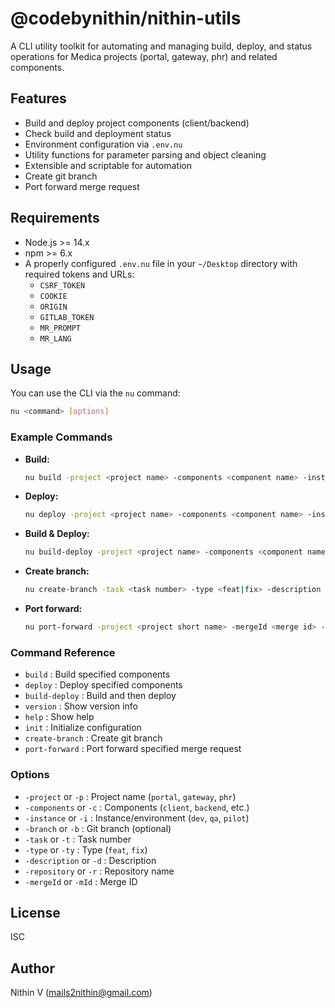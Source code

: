 # @codebynithin/nithin-utils

A CLI utility toolkit for automating and managing build, deploy, and status operations for Medica projects (portal, gateway, phr) and related components.

## Features

- Build and deploy project components (client/backend)
- Check build and deployment status
- Environment configuration via `.env.nu`
- Utility functions for parameter parsing and object cleaning
- Extensible and scriptable for automation
- Create git branch
- Port forward merge request

## Requirements

- Node.js >= 14.x
- npm >= 6.x
- A properly configured `.env.nu` file in your `~/Desktop` directory with required tokens and URLs:
  - `CSRF_TOKEN`
  - `COOKIE`
  - `ORIGIN`
  - `GITLAB_TOKEN`
  - `MR_PROMPT`
  - `MR_LANG`

## Usage

You can use the CLI via the `nu` command:

```bash
nu <command> [options]
```

### Example Commands

- **Build:**
  ```bash
  nu build -project <project name> -components <component name> -instance <instance name>
  ```
- **Deploy:**
  ```bash
  nu deploy -project <project name> -components <component name> -instance <instance name>
  ```
- **Build & Deploy:**
  ```bash
  nu build-deploy -project <project name> -components <component name> -instance <instance name>
  ```
- **Create branch:**
  ```bash
  nu create-branch -task <task number> -type <feat|fix> -description <description> -repository <repository name>
  ```
- **Port forward:**
  ```bash
  nu port-forward -project <project short name> -mergeId <merge id> -repository <repository name>
  ```

### Command Reference

- `build` : Build specified components
- `deploy` : Deploy specified components
- `build-deploy` : Build and then deploy
- `version` : Show version info
- `help` : Show help
- `init` : Initialize configuration
- `create-branch` : Create git branch
- `port-forward` : Port forward specified merge request

### Options

- `-project` or `-p` : Project name (`portal`, `gateway`, `phr`)
- `-components` or `-c` : Components (`client`, `backend`, etc.)
- `-instance` or `-i` : Instance/environment (`dev`, `qa`, `pilot`)
- `-branch` or `-b` : Git branch (optional)
- `-task` or `-t` : Task number
- `-type` or `-ty` : Type (`feat`, `fix`)
- `-description` or `-d` : Description
- `-repository` or `-r` : Repository name
- `-mergeId` or `-mId` : Merge ID

## License

ISC

## Author

Nithin V (<mails2nithin@gmail.com>)
